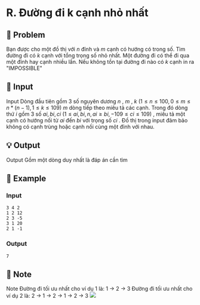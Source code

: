 # R. Đường đi k cạnh nhỏ nhất

## 📖 Problem

Bạn được cho một đồ thị với
$n$
đỉnh và
$m$
cạnh có hướng có trong số. Tìm đường đi có
$k$
cạnh với tổng trọng số nhỏ nhất. Một đường đi có thể đi qua một đỉnh hay cạnh nhiều lần.
Nếu không tồn tại đường đi nào có
$k$
cạnh in ra "IMPOSSIBLE"


## 🧩 Input

Input
Dòng đầu tiên gồm
$3$
số nguyên dương
$n$
,
$m$
,
$k$
$(1 ≤n≤ 100, 0 ≤m≤n* (n- 1), 1 ≤k≤ 109)$
$m$
dòng tiếp theo miêu tả các cạnh. Trong đó dòng thứ
$i$
gồm
$3$
số
$ai,bi,ci$
$(1 ≤ai,bi,n,ai≥bi,  - 109≤ci≤ 109)$
, miêu tả một cạnh có hướng nối từ
$ai$
đến
$bi$
với trọng số
$ci$
. Đồ thị trong input đảm bảo không có cạnh trùng hoặc cạnh nối cùng một đỉnh với nhau.


## 💡 Output

Output
Gồm một dòng duy nhất là đáp án cần tìm


## 🧠 Example

### Input

```text
3 4 2
1 2 12
2 3 -5
3 1 20
2 1 -1
```

### Output

```text
7
```



## 📝 Note

Note
Đường đi tối ưu nhất cho ví dụ
$1$
là:
$1$
->
$2$
->
$3$
Đường đi tối ưu nhất cho ví dụ
$2$
là:
$2$
->
$1$
->
$2$
->
$1$
->
$2$
->
$3$
![](https://espresso.codeforces.com/7f4795939aba60e35709bffc11d2fd90e00257cf.png)

